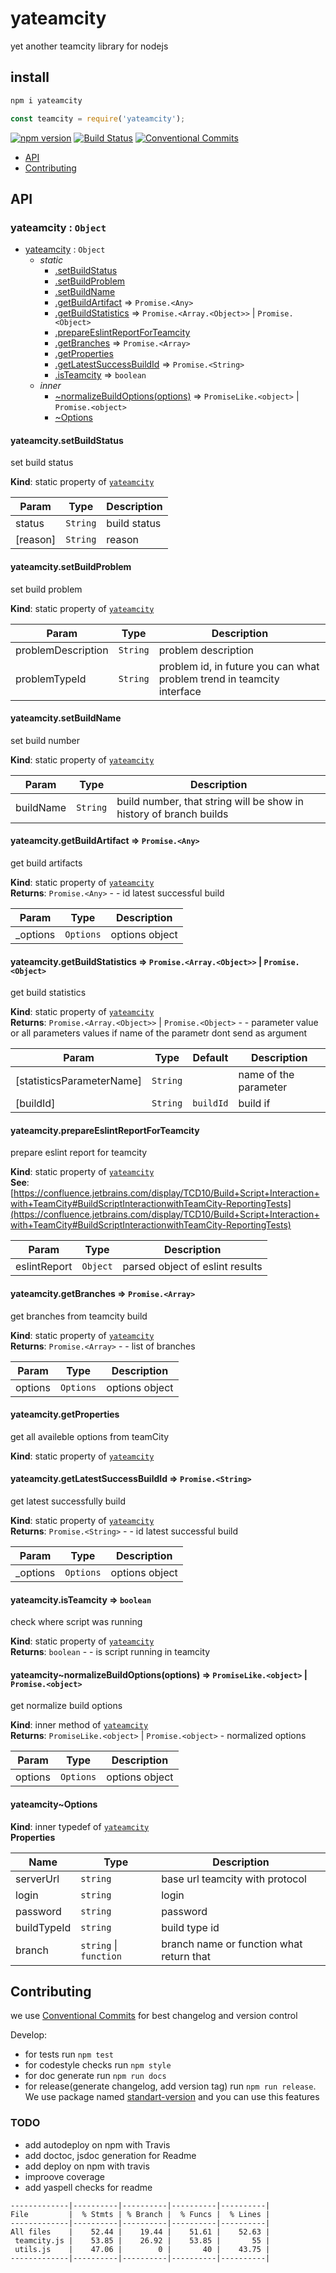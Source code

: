 # yateamcity
yet another teamcity library for nodejs
## install
```sh
npm i yateamcity
```
```js
const teamcity = require('yateamcity');
```

[![npm version](https://badge.fury.io/js/yateamcity.svg)](https://www.npmjs.com/package/yateamcity)
[![Build Status](https://travis-ci.org/akaguny/yateamcity.svg?branch=master)](https://travis-ci.org/akaguny/yateamcity)
[![Conventional Commits](https://img.shields.io/badge/Conventional%20Commits-1.0.0-yellow.svg)](https://conventionalcommits.org)
<!-- START doctoc generated TOC please keep comment here to allow auto update -->
<!-- DON'T EDIT THIS SECTION, INSTEAD RE-RUN doctoc TO UPDATE -->


- [API](#api)
- [Contributing](#contributing)

<!-- END doctoc generated TOC please keep comment here to allow auto update -->
## API
<!-- START jsdoc-md-embedded -->
<a name="module_yateamcity"></a>

### yateamcity : <code>Object</code>

* [yateamcity](#module_yateamcity) : <code>Object</code>
    * _static_
        * [.setBuildStatus](#module_yateamcity.setBuildStatus)
        * [.setBuildProblem](#module_yateamcity.setBuildProblem)
        * [.setBuildName](#module_yateamcity.setBuildName)
        * [.getBuildArtifact](#module_yateamcity.getBuildArtifact) ⇒ <code>Promise.&lt;Any&gt;</code>
        * [.getBuildStatistics](#module_yateamcity.getBuildStatistics) ⇒ <code>Promise.&lt;Array.&lt;Object&gt;&gt;</code> \| <code>Promise.&lt;Object&gt;</code>
        * [.prepareEslintReportForTeamcity](#module_yateamcity.prepareEslintReportForTeamcity)
        * [.getBranches](#module_yateamcity.getBranches) ⇒ <code>Promise.&lt;Array&gt;</code>
        * [.getProperties](#module_yateamcity.getProperties)
        * [.getLatestSuccessBuildId](#module_yateamcity.getLatestSuccessBuildId) ⇒ <code>Promise.&lt;String&gt;</code>
        * [.isTeamcity](#module_yateamcity.isTeamcity) ⇒ <code>boolean</code>
    * _inner_
        * [~normalizeBuildOptions(options)](#module_yateamcity..normalizeBuildOptions) ⇒ <code>PromiseLike.&lt;object&gt;</code> \| <code>Promise.&lt;object&gt;</code>
        * [~Options](#module_yateamcity..Options)

<a name="module_yateamcity.setBuildStatus"></a>

#### yateamcity.setBuildStatus
set build status

**Kind**: static property of [<code>yateamcity</code>](#module_yateamcity)  

| Param | Type | Description |
| --- | --- | --- |
| status | <code>String</code> | build status |
| [reason] | <code>String</code> | reason |

<a name="module_yateamcity.setBuildProblem"></a>

#### yateamcity.setBuildProblem
set build problem

**Kind**: static property of [<code>yateamcity</code>](#module_yateamcity)  

| Param | Type | Description |
| --- | --- | --- |
| problemDescription | <code>String</code> | problem description |
| problemTypeId | <code>String</code> | problem id, in future you can what problem trend in teamcity interface |

<a name="module_yateamcity.setBuildName"></a>

#### yateamcity.setBuildName
set build number

**Kind**: static property of [<code>yateamcity</code>](#module_yateamcity)  

| Param | Type | Description |
| --- | --- | --- |
| buildName | <code>String</code> | build number, that string will be show in history of branch builds |

<a name="module_yateamcity.getBuildArtifact"></a>

#### yateamcity.getBuildArtifact ⇒ <code>Promise.&lt;Any&gt;</code>
get build artifacts

**Kind**: static property of [<code>yateamcity</code>](#module_yateamcity)  
**Returns**: <code>Promise.&lt;Any&gt;</code> - - id latest successful build  

| Param | Type | Description |
| --- | --- | --- |
| _options | <code>Options</code> | options object |

<a name="module_yateamcity.getBuildStatistics"></a>

#### yateamcity.getBuildStatistics ⇒ <code>Promise.&lt;Array.&lt;Object&gt;&gt;</code> \| <code>Promise.&lt;Object&gt;</code>
get build statistics

**Kind**: static property of [<code>yateamcity</code>](#module_yateamcity)  
**Returns**: <code>Promise.&lt;Array.&lt;Object&gt;&gt;</code> \| <code>Promise.&lt;Object&gt;</code> - - parameter value or all parameters values if name of the parametr dont send as argument  

| Param | Type | Default | Description |
| --- | --- | --- | --- |
| [statisticsParameterName] | <code>String</code> |  | name of the parameter |
| [buildId] | <code>String</code> | <code>buildId</code> | build if |

<a name="module_yateamcity.prepareEslintReportForTeamcity"></a>

#### yateamcity.prepareEslintReportForTeamcity
prepare eslint report for teamcity

**Kind**: static property of [<code>yateamcity</code>](#module_yateamcity)  
**See**: [https://confluence.jetbrains.com/display/TCD10/Build+Script+Interaction+with+TeamCity#BuildScriptInteractionwithTeamCity-ReportingTests](https://confluence.jetbrains.com/display/TCD10/Build+Script+Interaction+with+TeamCity#BuildScriptInteractionwithTeamCity-ReportingTests)  

| Param | Type | Description |
| --- | --- | --- |
| eslintReport | <code>Object</code> | parsed object of eslint results |

<a name="module_yateamcity.getBranches"></a>

#### yateamcity.getBranches ⇒ <code>Promise.&lt;Array&gt;</code>
get branches from teamcity build

**Kind**: static property of [<code>yateamcity</code>](#module_yateamcity)  
**Returns**: <code>Promise.&lt;Array&gt;</code> - - list of branches  

| Param | Type | Description |
| --- | --- | --- |
| options | <code>Options</code> | options object |

<a name="module_yateamcity.getProperties"></a>

#### yateamcity.getProperties
get all availeble options from teamCity

**Kind**: static property of [<code>yateamcity</code>](#module_yateamcity)  
<a name="module_yateamcity.getLatestSuccessBuildId"></a>

#### yateamcity.getLatestSuccessBuildId ⇒ <code>Promise.&lt;String&gt;</code>
get latest successfully build

**Kind**: static property of [<code>yateamcity</code>](#module_yateamcity)  
**Returns**: <code>Promise.&lt;String&gt;</code> - - id latest successful build  

| Param | Type | Description |
| --- | --- | --- |
| _options | <code>Options</code> | options object |

<a name="module_yateamcity.isTeamcity"></a>

#### yateamcity.isTeamcity ⇒ <code>boolean</code>
check where script was running

**Kind**: static property of [<code>yateamcity</code>](#module_yateamcity)  
**Returns**: <code>boolean</code> - - is script running in teamcity  
<a name="module_yateamcity..normalizeBuildOptions"></a>

#### yateamcity~normalizeBuildOptions(options) ⇒ <code>PromiseLike.&lt;object&gt;</code> \| <code>Promise.&lt;object&gt;</code>
get normalize build options

**Kind**: inner method of [<code>yateamcity</code>](#module_yateamcity)  
**Returns**: <code>PromiseLike.&lt;object&gt;</code> \| <code>Promise.&lt;object&gt;</code> - normalized options  

| Param | Type | Description |
| --- | --- | --- |
| options | <code>Options</code> | options object |

<a name="module_yateamcity..Options"></a>

#### yateamcity~Options
**Kind**: inner typedef of [<code>yateamcity</code>](#module_yateamcity)  
**Properties**

| Name | Type | Description |
| --- | --- | --- |
| serverUrl | <code>string</code> | base url teamcity with protocol |
| login | <code>string</code> | login |
| password | <code>string</code> | password |
| buildTypeId | <code>string</code> | build type id |
| branch | <code>string</code> \| <code>function</code> | branch name or function what return that |


<!-- END jsdoc-md-embedded -->

## Contributing
we use [Conventional Commits](https://conventionalcommits.org) for best changelog and version control

Develop:
* for tests run `npm test`
* for codestyle checks run `npm style`
* for doc generate run `npm run docs`
* for release(generate changelog, add version tag) run `npm run release`. We use package named [standart-version](https://www.npmjs.com/package/standard-version) and you can use this features

### TODO
* add autodeploy on npm with Travis
* add doctoc, jsdoc generation for Readme
* add deploy on npm with travis
* improove coverage
* add yaspell checks for readme
```
-------------|----------|----------|----------|----------|
File         |  % Stmts | % Branch |  % Funcs |  % Lines |
-------------|----------|----------|----------|----------|
All files    |    52.44 |    19.44 |    51.61 |    52.63 |
 teamcity.js |    53.85 |    26.92 |    53.85 |       55 |
 utils.js    |    47.06 |        0 |       40 |    43.75 |
-------------|----------|----------|----------|----------|
```
